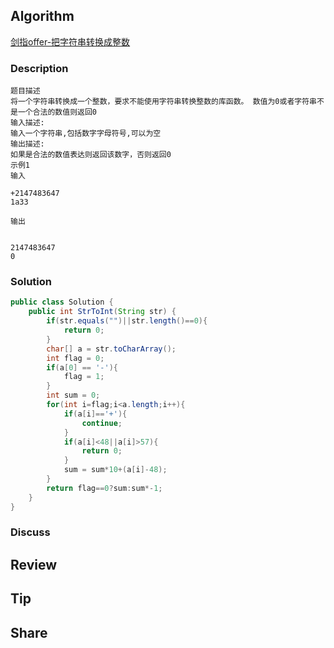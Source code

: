 ## Algorithm

[剑指offer-把字符串转换成整数](https://www.nowcoder.com/practice/1277c681251b4372bdef344468e4f26e?tpId=13&tags=&title=&diffculty=0&judgeStatus=0&rp=1)

### Description

```
题目描述
将一个字符串转换成一个整数，要求不能使用字符串转换整数的库函数。 数值为0或者字符串不是一个合法的数值则返回0
输入描述:
输入一个字符串,包括数字字母符号,可以为空
输出描述:
如果是合法的数值表达则返回该数字，否则返回0
示例1
输入

+2147483647
1a33

输出


2147483647
0
```

### Solution

```java
public class Solution {
    public int StrToInt(String str) {
        if(str.equals("")||str.length()==0){
            return 0;
        }
        char[] a = str.toCharArray();
        int flag = 0;
        if(a[0] == '-'){
            flag = 1;
        }
        int sum = 0;
        for(int i=flag;i<a.length;i++){
            if(a[i]=='+'){
                continue;
            }
            if(a[i]<48||a[i]>57){
                return 0;
            }
            sum = sum*10+(a[i]-48);
        }
        return flag==0?sum:sum*-1;
    }
}
```

### Discuss

## Review


## Tip


## Share
